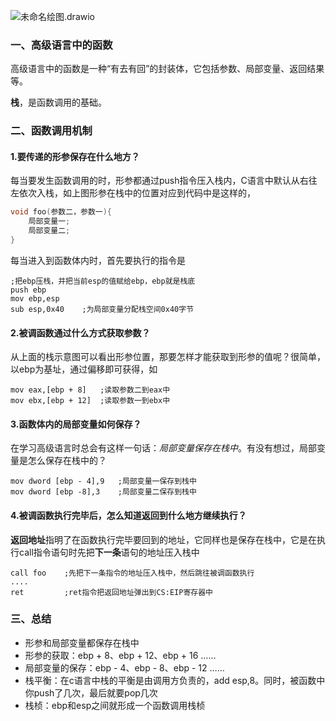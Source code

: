 ![未命名绘图.drawio](https://think-note.oss-cn-beijing.aliyuncs.com/img/未命名绘图.drawio.png)

### 一、高级语言中的函数

高级语言中的函数是一种“有去有回”的封装体，它包括参数、局部变量、返回结果等。

**栈**，是函数调用的基础。

### 二、函数调用机制

#### 1.要传递的形参保存在什么地方？

每当要发生函数调用的时，形参都通过push指令压入栈内，C语言中默认从右往左依次入栈，如上图形参在栈中的位置对应到代码中是这样的，

```c
void foo(参数二，参数一){
    局部变量一;
    局部变量二;
}
```

每当进入到函数体内时，首先要执行的指令是

```assembly
;把ebp压栈，并把当前esp的值赋给ebp，ebp就是栈底
push ebp
mov ebp,esp
sub esp,0x40	;为局部变量分配栈空间0x40字节
```



#### 2.被调函数通过什么方式获取参数？

从上面的栈示意图可以看出形参位置，那要怎样才能获取到形参的值呢？很简单，以ebp为基址，通过偏移即可获得，如

```assembly
mov eax,[ebp + 8]	;读取参数二到eax中
mov ebx,[ebp + 12]	;读取参数一到ebx中
```

#### 3.函数体内的局部变量如何保存？

在学习高级语言时总会有这样一句话：*局部变量保存在栈中*。有没有想过，局部变量是怎么保存在栈中的？

```assembly
mov dword [ebp - 4],9	;局部变量一保存到栈中
mov dword [ebp -8],3	;局部变量二保存到栈中
```

#### 4.被调函数执行完毕后，怎么知道返回到什么地方继续执行？

**返回地址**指明了在函数执行完毕要回到的地址，它同样也是保存在栈中，它是在执行call指令语句时先把**下一条**语句的地址压入栈中

```assembly
call foo 	;先把下一条指令的地址压入栈中，然后跳往被调函数执行
....
ret			;ret指令把返回地址弹出到CS:EIP寄存器中
```

### 三、总结

- 形参和局部变量都保存在栈中
- 形参的获取：ebp + 8、ebp + 12、ebp + 16 ……
- 局部变量的保存：ebp - 4、ebp - 8、ebp - 12 ……
- 栈平衡：在c语言中栈的平衡是由调用方负责的，add esp,8。同时，被函数中你push了几次，最后就要pop几次
- 栈桢：ebp和esp之间就形成一个函数调用栈桢

